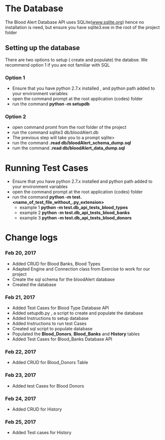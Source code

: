 
# The Database
The Blood Alert Database API uses
 SQLite(www.sqlite.org) hence no installation is need, but ensure you have sqlite3.exe in the root of the project folder

## Setting up the database
There are two options to setup ( create and populate) the databse. We recommend option 1 if you are not familiar with SQL

###  Option 1

* Ensure that you have python 2.7.x installed , and python path added to your environment variables
* open the command prompt at the root application (codes) folder
* run the command **python -m setupdb**

###  Option 2

* open command promt from the root folder of the project
* run the command sqlite3 db/bloodAlert.db   
* The previous step will take you to a prompt sqlite>
* run the command **.read db/bloodAlert_schema_dump.sql**
* rum the command **.read db/bloodAlert_data_dump.sql**

# Running Test Cases

* Ensure that you have python 2.7.x installed and python path added to your environment variables
* open the command prompt at the root application (codes) folder
* run the command **python -m test.<name_of_test_file_without_.py_extension>**
    * example 1 **python -m test.db_api_tests_blood_types**
    * example 2 **python -m test.db_api_tests_blood_banks**
    * example 3 **python -m test.db_api_tests_blood_donors**


# Change logs

### Feb 20, 2017
* Added CRUD for Blood Banks, Blood Types
* Adapted Engine and Connection class from Exercise to work for our project
* Create the sql schema for the bloodAlert database
* Created the database

### Feb 21, 2017
* Added Test Cases for Blood Type Database API
* Added setupdb.py , a script to create and populate the database
* Added Instructions to setup database
* Added Instructions to run test Cases
* Created sql script to populate database
* Populated the **Blood_Donors**, **Blood_Banks** and **History** tables
* Added Test Cases for Blood_Banks Database API

### Feb 22, 2017
* Added CRUD for Blood_Donors Table
### Feb 23, 2017
* Added test Cases for Blood Donors
### Feb 24, 2017
* Added CRUD for History
### Feb 25, 2017
* Added Test cases for History





